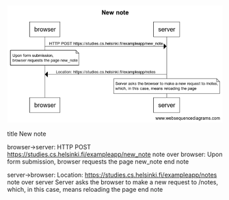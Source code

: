 ![New note diagram](https://github.com/tampoldtimothy/Fullstack-Open-Exercises/blob/main/part0/diagrams/New%20note.png?raw=true)

title New note

browser->server: HTTP POST https://studies.cs.helsinki.fi/exampleapp/new_note
note over browser:
Upon form submission, 
browser requests the page new_note
end note

server->browser: Location: https://studies.cs.helsinki.fi/exampleapp/notes
note over server
Server asks the browser to make a new request to /notes,
which, in this case, means reloading the page
end note
